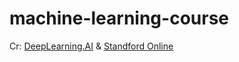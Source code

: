 # machine-learning-course

Cr: [DeepLearning.AI](https://www.deeplearning.ai/) & [Standford Online](https://online.stanford.edu/)
